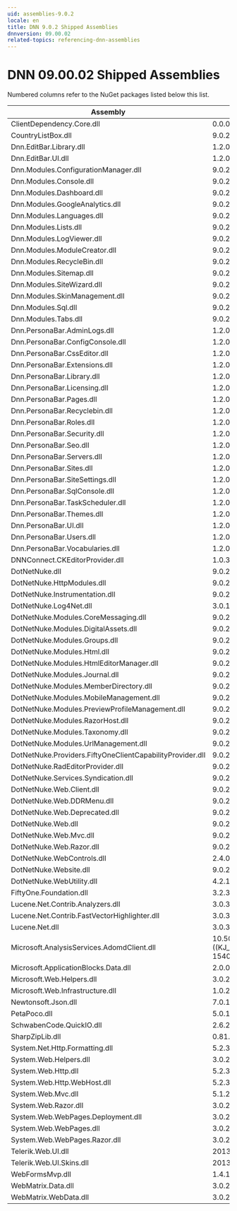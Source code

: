 ```yaml
---
uid: assemblies-9.0.2
locale: en
title: DNN 9.0.2 Shipped Assemblies
dnnversion: 09.00.02
related-topics: referencing-dnn-assemblies
---
```


# DNN 09.00.02 Shipped Assemblies

Numbered columns refer to the NuGet packages listed below this list.

|**Assembly**|**Version**|
|---|---|
|ClientDependency.Core.dll|0.0.0.0|
|CountryListBox.dll|9.0.2.5|
|Dnn.EditBar.Library.dll|1.2.0.0|
|Dnn.EditBar.UI.dll|1.2.0.0|
|Dnn.Modules.ConfigurationManager.dll|9.0.2.5|
|Dnn.Modules.Console.dll|9.0.2.5|
|Dnn.Modules.Dashboard.dll|9.0.2.5|
|Dnn.Modules.GoogleAnalytics.dll|9.0.2.5|
|Dnn.Modules.Languages.dll|9.0.2.5|
|Dnn.Modules.Lists.dll|9.0.2.5|
|Dnn.Modules.LogViewer.dll|9.0.2.5|
|Dnn.Modules.ModuleCreator.dll|9.0.2.5|
|Dnn.Modules.RecycleBin.dll|9.0.2.5|
|Dnn.Modules.Sitemap.dll|9.0.2.5|
|Dnn.Modules.SiteWizard.dll|9.0.2.5|
|Dnn.Modules.SkinManagement.dll|9.0.2.5|
|Dnn.Modules.Sql.dll|9.0.2.5|
|Dnn.Modules.Tabs.dll|9.0.2.5|
|Dnn.PersonaBar.AdminLogs.dll|1.2.0.0|
|Dnn.PersonaBar.ConfigConsole.dll|1.2.0.0|
|Dnn.PersonaBar.CssEditor.dll|1.2.0.0|
|Dnn.PersonaBar.Extensions.dll|1.2.0.0|
|Dnn.PersonaBar.Library.dll|1.2.0.0|
|Dnn.PersonaBar.Licensing.dll|1.2.0.0|
|Dnn.PersonaBar.Pages.dll|1.2.0.0|
|Dnn.PersonaBar.Recyclebin.dll|1.2.0.0|
|Dnn.PersonaBar.Roles.dll|1.2.0.0|
|Dnn.PersonaBar.Security.dll|1.2.0.0|
|Dnn.PersonaBar.Seo.dll|1.2.0.0|
|Dnn.PersonaBar.Servers.dll|1.2.0.0|
|Dnn.PersonaBar.Sites.dll|1.2.0.0|
|Dnn.PersonaBar.SiteSettings.dll|1.2.0.0|
|Dnn.PersonaBar.SqlConsole.dll|1.2.0.0|
|Dnn.PersonaBar.TaskScheduler.dll|1.2.0.0|
|Dnn.PersonaBar.Themes.dll|1.2.0.0|
|Dnn.PersonaBar.UI.dll|1.2.0.0|
|Dnn.PersonaBar.Users.dll|1.2.0.0|
|Dnn.PersonaBar.Vocabularies.dll|1.2.0.0|
|DNNConnect.CKEditorProvider.dll|1.0.3|
|DotNetNuke.dll|9.0.2.5|
|DotNetNuke.HttpModules.dll|9.0.2.5|
|DotNetNuke.Instrumentation.dll|9.0.2.5|
|DotNetNuke.Log4Net.dll|3.0.1.0|
|DotNetNuke.Modules.CoreMessaging.dll|9.0.2.5|
|DotNetNuke.Modules.DigitalAssets.dll|9.0.2.5|
|DotNetNuke.Modules.Groups.dll|9.0.2.5|
|DotNetNuke.Modules.Html.dll|9.0.2.5|
|DotNetNuke.Modules.HtmlEditorManager.dll|9.0.2.5|
|DotNetNuke.Modules.Journal.dll|9.0.2.5|
|DotNetNuke.Modules.MemberDirectory.dll|9.0.2.5|
|DotNetNuke.Modules.MobileManagement.dll|9.0.2.5|
|DotNetNuke.Modules.PreviewProfileManagement.dll|9.0.2.5|
|DotNetNuke.Modules.RazorHost.dll|9.0.2.5|
|DotNetNuke.Modules.Taxonomy.dll|9.0.2.5|
|DotNetNuke.Modules.UrlManagement.dll|9.0.2.5|
|DotNetNuke.Providers.FiftyOneClientCapabilityProvider.dll|9.0.2.5|
|DotNetNuke.RadEditorProvider.dll|9.0.2.5|
|DotNetNuke.Services.Syndication.dll|9.0.2.5|
|DotNetNuke.Web.Client.dll|9.0.2.5|
|DotNetNuke.Web.DDRMenu.dll|9.0.2.5|
|DotNetNuke.Web.Deprecated.dll|9.0.2.5|
|DotNetNuke.Web.dll|9.0.2.5|
|DotNetNuke.Web.Mvc.dll|9.0.2.5|
|DotNetNuke.Web.Razor.dll|9.0.2.5|
|DotNetNuke.WebControls.dll|2.4.0.598|
|DotNetNuke.Website.dll|9.0.2.5|
|DotNetNuke.WebUtility.dll|4.2.1.783|
|FiftyOne.Foundation.dll|3.2.3.2|
|Lucene.Net.Contrib.Analyzers.dll|3.0.3|
|Lucene.Net.Contrib.FastVectorHighlighter.dll|3.0.3|
|Lucene.Net.dll|3.0.3.0|
|Microsoft.AnalysisServices.AdomdClient.dll|10.50.1600.1 ((KJ_RTM).100402-1540 )|
|Microsoft.ApplicationBlocks.Data.dll|2.0.0.0|
|Microsoft.Web.Helpers.dll|3.0.20129.0|
|Microsoft.Web.Infrastructure.dll|1.0.20105.407|
|Newtonsoft.Json.dll|7.0.1.18622|
|PetaPoco.dll|5.0.1.17400|
|SchwabenCode.QuickIO.dll|2.6.2.0|
|SharpZipLib.dll|0.81.0.1407|
|System.Net.Http.Formatting.dll|5.2.30128.0|
|System.Web.Helpers.dll|3.0.20129.0|
|System.Web.Http.dll|5.2.30128.0|
|System.Web.Http.WebHost.dll|5.2.30128.0|
|System.Web.Mvc.dll|5.1.20129.0|
|System.Web.Razor.dll|3.0.20129.0|
|System.Web.WebPages.Deployment.dll|3.0.20129.0|
|System.Web.WebPages.dll|3.0.20129.0|
|System.Web.WebPages.Razor.dll|3.0.20129.0|
|Telerik.Web.UI.dll|2013.2.717.40|
|Telerik.Web.UI.Skins.dll|2013.2.717.40|
|WebFormsMvp.dll|1.4.1.0|
|WebMatrix.Data.dll|3.0.20129.0|
|WebMatrix.WebData.dll|3.0.20129.0|

